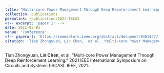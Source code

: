 ```yaml
---
title: "Multi-core Power Management Through Deep Reinforcement Learning"
collection: publications
permalink: /publication/2021-ISCAS
<!-- excerpt: 'paper 1' -->
date: 2021-05-01
venue: 'Conference'
<!-- paperurl: 'https://ieeexplore.ieee.org/abstract/document/9401447/'
citation: 'Tian Zhongyuan, Lin Chen,  et al. "Multi-core Power Management Through Deep Reinforcement Learning." 2021 IEEE International Symposium on Circuits and Systems (ISCAS). IEEE, 2021.' -->
---
```

Tian Zhongyuan, **Lin Chen**,  et al. "Multi-core Power Management Through Deep Reinforcement Learning." 2021 IEEE International Symposium on Circuits and Systems (ISCAS). IEEE, 2021.
